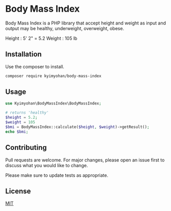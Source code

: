 # Body Mass Index

Body Mass Index is a PHP library that accept height and weight as input and output may be healthy, underweight, overweight, obese.

Height : 5' 2" = 5.2
Weight : 105 lb

## Installation

Use the composer to install.

```bash
composer require kyimyohan/body-mass-index
```

## Usage

```php
use Kyimyohan\BodyMassIndex\BodyMassIndex;

# returns 'healthy'
$height = 5.2;
$weight = 105
$bmi = BodyMassIndex::calculate($height, $weight)->getResult();
echo $bmi;
```

## Contributing

Pull requests are welcome. For major changes, please open an issue first
to discuss what you would like to change.

Please make sure to update tests as appropriate.

## License

[MIT](./LICENSE.md)
